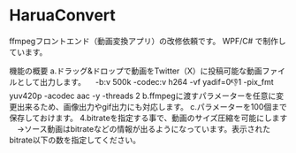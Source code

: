 # HaruaConvert
ffmpegフロントエンド（動画変換アプリ）の改修依頼です。
WPF/C# で制作しています。

機能の概要
a.ドラッグ&ドロップで動画をTwitter（X）に投稿可能な動画ファイルとして出力します。
　-b:v 500k -codec:v h264 -vf yadif=0:-1:1 -pix_fmt yuv420p -acodec aac -y -threads 2
b.ffmpegに渡すパラメーターを任意に変更出来るため、画像出力やgif出力にも対応します。
c.パラメーターを100個まで保存しておけます。
4.bitrateを指定する事で、動画のサイズ圧縮を可能にします
　→ソース動画はbitrateなどの情報が出るようになっています。表示されたbitrate以下の数を指定してください。
